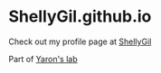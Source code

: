 # ShellyGil.github.io

Check out my profile page at [ShellyGil](https://github.com/ShellyGil)

Part of [Yaron's lab](https://www.yaron-lab.com/)

#


